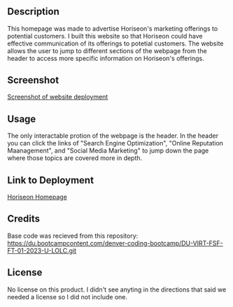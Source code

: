 # <Horiseon Homepage>

## Description

This homepage was made to advertise Horiseon's marketing offerings to potential customers. I built this website so that Horiseon could have effective communication of its offerings to potetial customers. The website allows the user to jump to different sections of the webpage from the header to access more specific information on Horiseon's offerings.

## Screenshot

[Screenshot of website deployment](/assets/images/Horiseon_Deployment.png)

## Usage

The only interactable protion of the webpage is the header. In the header you can click the links of "Search Engine Optimization", "Online Reputation Maanagement", and "Social Media Marketing" to jump down the page where those topics are covered more in depth.

## Link to Deployment

[Horiseon Homepage](https://twray95.github.io/Horiseon-Homepage/)

## Credits

Base code was recieved from this repository: https://du.bootcampcontent.com/denver-coding-bootcamp/DU-VIRT-FSF-FT-01-2023-U-LOLC.git

## License

No license on this product. I didn't see anyting in the directions that said we needed a license so I did not include one.
